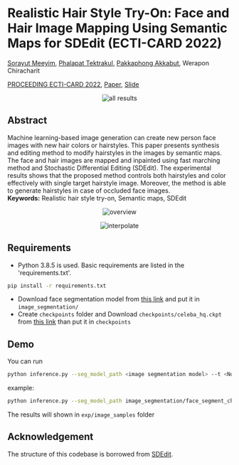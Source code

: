 # Realistic Hair Style Try-On: Face and Hair Image Mapping Using Semantic Maps for SDEdit (ECTI-CARD 2022)
[Sorayut Meeyim](https://github.com/sorayutmild), [Phalapat Tektrakul](https://github.com/phalapat), [Pakkaphong Akkabut](https://github.com/sanviiz), Werapon Chiracharit

[PROCEEDING ECTI-CARD 2022](https://ecticard2022.ecticard.org/program/PROCEEDING%20ECTI%20CARD2022.pdf), [Paper](https://github.com/sanviiz/hairstyle-try-on/blob/dev-mild/misc/Realistic-Hairstyle-try-on-paper.pdf), [Slide](https://github.com/sanviiz/hairstyle-try-on/blob/dev-mild/misc/Realistic-Hairstyle-try-on-presentation.pdf)

<p align="center">
  <img src="https://github.com/sanviiz/hairstyle-try-on/blob/dev-mild/misc/all_results.png?raw=true" alt="all results"/>
</p>

## Abstract
Machine learning-based image generation can create new person face images with new hair colors or hairstyles. This paper presents synthesis and editing method to modify hairstyles in the images by semantic maps. The face and hair images are mapped and inpainted using fast marching method and Stochastic Differential Editing (SDEdit). The experimental results shows that the proposed method controls both hairstyles and color effectively with single target hairstyle image. Moreover, the method is able to generate hairstyles in case of occluded face images.\
**Keywords:** Realistic hair style try-on, Semantic maps, SDEdit

<p align="center">
  <img src="https://github.com/sanviiz/hairstyle-try-on/blob/dev-mild/misc/overview.jpg?raw=true" alt="overview"/>
</p>

<p align="center">
  <img src="https://github.com/sanviiz/hairstyle-try-on/blob/dev-mild/misc/interpolate.jpg?raw=true" alt="interpolate"/>
</p>

## Requirements
- Python 3.8.5 is used. Basic requirements are listed in the 'requirements.txt'.
```sh
pip install -r requirements.txt
```
- Download face segmentation model from [this link](https://mailkmuttacth-my.sharepoint.com/:u:/g/personal/sorayut_mild_mail_kmutt_ac_th/EVsziKH1BNZJihv0-3pxWAwBcAU3ydBSYk1wWbwTwGEQYA?e=JUmhc0) and put it in ```image_segmentation/```
- Create ```checkpoints``` folder and Download  ```checkpoints/celeba_hq.ckpt ``` from [this link](https://image-editing-test-12345.s3-us-west-2.amazonaws.com/checkpoints/celeba_hq.ckpt) than put it in ```checkpoints```

## Demo
You can run
```sh
python inference.py --seg_model_path <image segmentation model> --t <Noise level> --target_image_path <target image path> --source_image_path <source image path>
```
example:
```sh
python inference.py --seg_model_path image_segmentation/face_segment_checkpoints_256.pth.tar --t 500 --target_image_path images/92.jpg --source_image_path images/82.jpg
```
The results will shown in ```exp/image_samples``` folder

## Acknowledgement
The structure of this codebase is borrowed from [SDEdit](https://github.com/ermongroup/SDEdit).